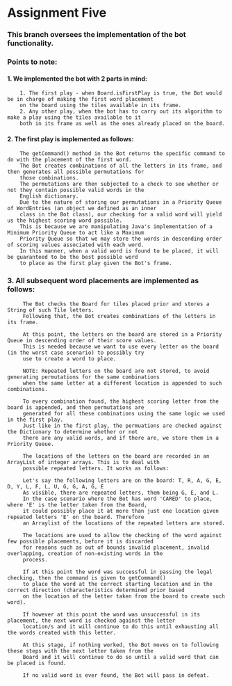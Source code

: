 # Assignment Five
### This branch oversees the implementation of the bot functionality.

### Points to note: 

#### 1. We implemented the bot with 2 parts in mind: 
        1. The first play - when Board.isFirstPlay is true, the Bot would be in charge of making the first word placement
        on the board using the tiles available in its frame.
        2. Any other play, when the bot has to carry out its algorithm to make a play using the tiles available to it
        both in its frame as well as the ones already placed on the board.

#### 2. The first play is implemented as follows:
        The getCommand() method in the Bot returns the specific command to do with the placement of the first word.
        The Bot creates combinations of all the letters in its frame, and then generates all possible permutations for 
        those combinations.
        The permutations are then subjected to a check to see whether or not they contain possible valid words in the 
        English dictionary.
        Due to the nature of storing our permutations in a Priority Queue of WordEntries (an object we defined as an inner
        class in the Bot class), our checking for a valid word will yield us the highest scoring word possible. 
        This is because we are manipulating Java's implementation of a Minimum Priority Queue to act like a Maximum 
        Priority Queue so that we may store the words in descending order of scoring values associated with each word.
        In this manner, when a valid word is found to be placed, it will be guaranteed to be the best possible word 
        to place as the first play given the Bot's frame.
        
### 3. All subsequent word placements are implemented as follows:
         The Bot checks the Board for tiles placed prior and stores a String of such Tile letters.
         Following that, the Bot creates combinations of the letters in its frame.
         
         At this point, the letters on the board are stored in a Priority Queue in descending order of their score values.
         This is needed because we want to use every letter on the board (in the worst case scenario) to possibly try
         use to create a word to place. 

         NOTE: Repeated letters on the board are not stored, to avoid generating permutations for the same combinations
         when the same letter at a different location is appended to such combinations.
         
         To every combination found, the highest scoring letter from the board is appended, and then permutations are
         generated for all these combinations using the same logic we used in the first play.
         Just like in the first play, the permuations are checked against the Dictionary to determine whether or not 
         there are any valid words, and if there are, we store them in a Priority Queue.
         
         The locations of the letters on the board are recorded in an ArrayList of integer arrays. This is to deal with
         possible repeated letters. It works as follows:
         
         Let's say the following letters are on the board: T, R, A, G, E, D, Y, L, F, L, U, G, G, A, G, E
         As visible, there are repeated letters, them being G, E, and L.
         In the case scenario where the Bot has word 'CARED' to place, where 'E' is the letter taken from the Board, 
         it could possibly place it at more than just one location given repeated letters 'E' on the board. Therefore
         an Arraylist of the locations of the repeated letters are stored.
         
         The locations are used to allow the checking of the word against few possible placements, before it is discarded
         for reasons such as out of bounds invalid placement, invalid overlapping, creation of non-existing words in the
         process.
         
         If at this point the word was successful in passing the legal checking, then the command is given to getCommand()
         to place the word at the correct starting location and in the correct direction (characteristics determined prior based
         on the location of the letter taken from the board to create such word).
         
         If however at this point the word was unsuccessful in its placement, the next word is checked against the letter
         location/s and it will continue to do this until exhausting all the words created with this letter.
         
         At this stage, if nothing worked, the Bot moves on to following these steps with the next letter taken from the
         Board and it will continue to do so until a valid word that can be placed is found.
         
         If no valid word is ever found, the Bot will pass in defeat.


